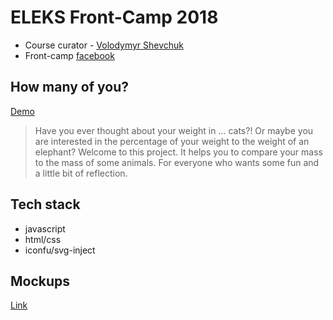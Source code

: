 # ELEKS Front-Camp 2018

* Course curator - [Volodymyr Shevchuk](https://github.com/dosandk)
* Front-camp [facebook](https://www.facebook.com/groups/270300106928894)

## How many of you?

[Demo](https://davydoka.github.io/how-many-of-you/)  
> Have you ever thought about your weight in … cats?! Or maybe you are interested in the percentage of your weight to the weight of an elephant? Welcome to this project. It helps you to compare your mass to the mass of some animals.
For everyone who wants some fun and a little bit of reflection.
 

## Tech stack

* javascript 
* html/css
* iconfu/svg-inject

## Mockups

[Link](https://wireframepro.mockflow.com/view/M6fb87f36ff6f9583be3c0d798ce82f5a1539260718772#/page/64c615d07bd14772ba0e9ec73a199f02)  

